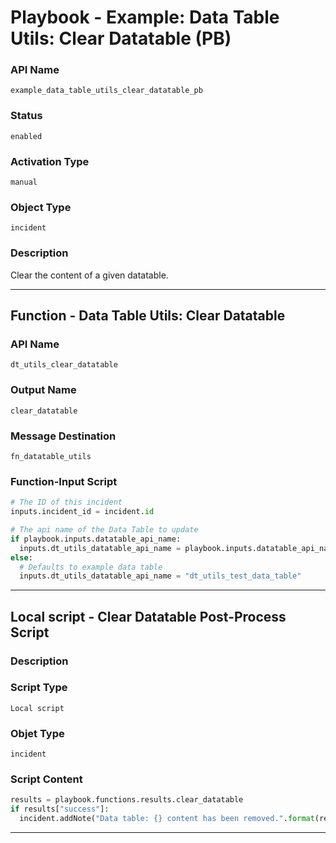 <!--
    DO NOT MANUALLY EDIT THIS FILE
    THIS FILE IS AUTOMATICALLY GENERATED WITH resilient-sdk codegen
    Generated with resilient-sdk v49.0.4423
-->

# Playbook - Example: Data Table Utils: Clear Datatable (PB)

### API Name
`example_data_table_utils_clear_datatable_pb`

### Status
`enabled`

### Activation Type
`manual`

### Object Type
`incident`

### Description
Clear the content of a given datatable.


---
## Function - Data Table Utils: Clear Datatable

### API Name
`dt_utils_clear_datatable`

### Output Name
`clear_datatable`

### Message Destination
`fn_datatable_utils`

### Function-Input Script
```python
# The ID of this incident
inputs.incident_id = incident.id

# The api name of the Data Table to update
if playbook.inputs.datatable_api_name:
  inputs.dt_utils_datatable_api_name = playbook.inputs.datatable_api_name
else:
  # Defaults to example data table
  inputs.dt_utils_datatable_api_name = "dt_utils_test_data_table"
```

---

## Local script - Clear Datatable Post-Process Script

### Description


### Script Type
`Local script`

### Objet Type
`incident`

### Script Content
```python
results = playbook.functions.results.clear_datatable
if results["success"]:
  incident.addNote("Data table: {} content has been removed.".format(results["inputs"]["dt_utils_datatable_api_name"]))
```

---
